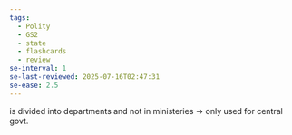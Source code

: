 ```yaml
---
tags:
  - Polity
  - GS2
  - state
  - flashcards
  - review
se-interval: 1
se-last-reviewed: 2025-07-16T02:47:31
se-ease: 2.5
---
```

is divided into departments and not in ministeries -> only used for central govt.

